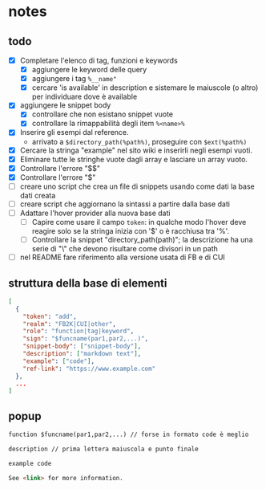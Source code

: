 # notes

## todo

- [x] Completare l'elenco di tag, funzioni e keywords
  - [x] aggiungere le keyword delle query
  - [x] aggiungere i tag `%__name"`
  - [x] cercare 'is available' in description e sistemare le maiuscole (o altro) per individuare dove è available
- [x] aggiungere le snippet body
  - [x] controllare che non esistano snippet vuote
  - [x] controllare la rimappabilità degli item `%<name>%`
- [x] Inserire gli esempi dal reference.
  - arrivato a `$directory_path(%path%)`, proseguire con `$ext(%path%)`
- [x] Cercare la stringa "example" nel sito wiki e inserirli negli esempi vuoti.
- [x] Eliminare tutte le stringhe vuote dagli array e lasciare un array vuoto.
- [x] Controllare l'errore "$$"
- [x] Controllare l'errore "\$"
- [ ] creare uno script che crea un file di snippets usando come dati la base dati creata
- [ ] creare script che aggiornano la sintassi a partire dalla base dati
- [ ] Adattare l'hover provider alla nuova base dati
  - [ ] Capire come usare il campo `token`: in qualche modo l'hover deve reagire solo se la stringa inizia con '$' o è racchiusa tra '%'.
  - [ ] Controllare la snippet "directory_path(path)"; la descrizione ha una serie di "\\" che devono risultare come divisori in un path
- [ ] nel README fare riferimento alla versione usata di FB e di CUI

## struttura della base di elementi

```json
[
  {
    "token": "add",
    "realm": "FB2K|CUI|other",
    "role": "function|tag|keyword",
    "sign": "$funcname(par1,par2,...)",
    "snippet-body": ["snippet-body"],
    "description": ["markdown text"],
    "example": ["code"],
    "ref-link": "https://www.example.com"
  },
  ...
]
```

## popup

```markdown
function $funcname(par1,par2,...) // forse in formato code è meglio

description // prima lettera maiuscola e punto finale

example code

See <link> for more information.
```
